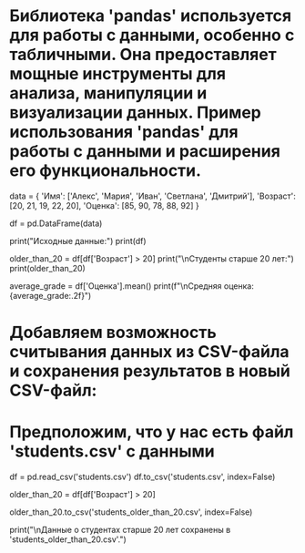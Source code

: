 # Библиотека 'pandas' используется для работы с данными, особенно с табличными. Она предоставляет мощные инструменты для анализа, манипуляции и визуализации данных. Пример использования 'pandas' для работы с данными и расширения его функциональности.

data = {
    'Имя': ['Алекс', 'Мария', 'Иван', 'Светлана', 'Дмитрий'],
    'Возраст': [20, 21, 19, 22, 20],
    'Оценка': [85, 90, 78, 88, 92]
}

df = pd.DataFrame(data)

print("Исходные данные:")
print(df)

older_than_20 = df[df['Возраст'] > 20]
print("\nСтуденты старше 20 лет:")
print(older_than_20)

average_grade = df['Оценка'].mean()
print(f"\nСредняя оценка: {average_grade:.2f}")

# Добавляем возможность считывания данных из CSV-файла и сохранения результатов в новый CSV-файл:

# Предположим, что у нас есть файл 'students.csv' с данными
df = pd.read_csv('students.csv')
df.to_csv('students.csv', index=False)

older_than_20 = df[df['Возраст'] > 20]

older_than_20.to_csv('students_older_than_20.csv', index=False)

print("\nДанные о студентах старше 20 лет сохранены в 'students_older_than_20.csv'.")
